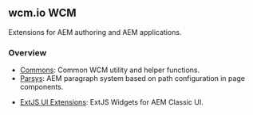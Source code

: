 ## wcm.io WCM

Extensions for AEM authoring and AEM applications.

### Overview

* [Commons](commons/): Common WCM utility and helper functions.
* [Parsys](parsys/): AEM paragraph system based on path configuration in page components.
<!-- * Granite UI Extensions: Granite UI Components for AEM Touch UI. -->
* [ExtJS UI Extensions](ui/extjs/): ExtJS Widgets for AEM Classic UI.
